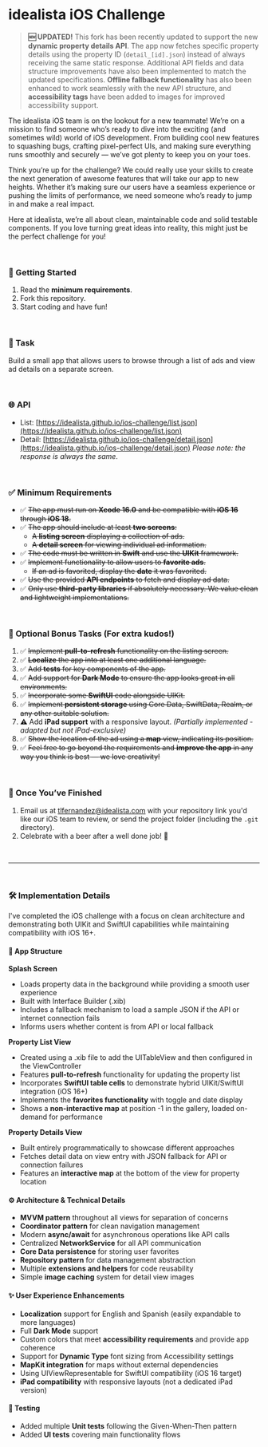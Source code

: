 # idealista iOS Challenge

> **🆕 UPDATED!** This fork has been recently updated to support the new **dynamic property details API**. The app now fetches specific property details using the property ID (`detail_[id].json`) instead of always receiving the same static response. Additional API fields and data structure improvements have also been implemented to match the updated specifications. **Offline fallback functionality** has also been enhanced to work seamlessly with the new API structure, and **accessibility tags** have been added to images for improved accessibility support.

The idealista iOS team is on the lookout for a new teammate! We’re on a mission to find someone who’s ready to dive into the exciting (and sometimes wild) world of iOS development. From building cool new features to squashing bugs, crafting pixel-perfect UIs, and making sure everything runs smoothly and securely — we’ve got plenty to keep you on your toes.

Think you’re up for the challenge? We could really use your skills to create the next generation of awesome features that will take our app to new heights. Whether it’s making sure our users have a seamless experience or pushing the limits of performance, we need someone who’s ready to jump in and make a real impact.

Here at idealista, we’re all about clean, maintainable code and solid testable components. If you love turning great ideas into reality, this might just be the perfect challenge for you!

&nbsp;

### 🚀 Getting Started
1. Read the **minimum requirements**.
2. Fork this repository.
3. Start coding and have fun!

&nbsp;

### 📱 Task
Build a small app that allows users to browse through a list of ads and view ad details on a separate screen.

&nbsp;

### 🌐 API
- List: [https://idealista.github.io/ios-challenge/list.json](https://idealista.github.io/ios-challenge/list.json)  
- Detail: [https://idealista.github.io/ios-challenge/detail.json](https://idealista.github.io/ios-challenge/detail.json) *Please note: the response is always the same*.

&nbsp;

### ✅ Minimum Requirements
- ✅ ~~The app must run on **Xcode 16.0** and be compatible with **iOS 16** through **iOS 18**.~~
- ✅ ~~The app should include at least **two screens**:~~
  - ~~A **listing screen** displaying a collection of ads.~~
  - ~~A **detail screen** for viewing individual ad information.~~
- ✅ ~~The code must be written in **Swift** and use the **UIKit** framework.~~
- ✅ ~~Implement functionality to allow users to **favorite ads**.~~
  - ~~If an ad is favorited, display the **date** it was favorited.~~
- ✅ ~~Use the provided **API endpoints** to fetch and display ad data.~~
- ✅ ~~Only use **third-party libraries** if absolutely necessary. We value clean and lightweight implementations.~~

&nbsp;

### 🎁 Optional Bonus Tasks (For extra kudos!)
1. ✅ ~~Implement **pull-to-refresh** functionality on the listing screen.~~
2. ✅ ~~**Localize** the app into at least one additional language.~~
3. ✅ ~~Add **tests** for key components of the app.~~
4. ✅ ~~Add support for **Dark Mode** to ensure the app looks great in all environments.~~
5. ✅ ~~Incorporate some **SwiftUI** code alongside UIKit.~~
6. ✅ ~~Implement **persistent storage** using Core Data, SwiftData, Realm, or any other suitable solution.~~
7. ⚠️ Add **iPad support** with a responsive layout. *(Partially implemented - adapted but not iPad-exclusive)*
8. ✅ ~~Show the location of the ad using a **map** view, indicating its position.~~
9. ✅ ~~Feel free to go beyond the requirements and **improve the app** in any way you think is best — we love creativity!~~

&nbsp;

### 🎉 Once You’ve Finished
1. Email us at [tlfernandez@idealista.com](mailto:tlfernandez@idealista.com) with your repository link you'd like our iOS team to review, or send the project folder (including the `.git` directory).
2. Celebrate with a beer after a well done job! 🍺

&nbsp;

---

&nbsp;

### 🛠️ Implementation Details

I've completed the iOS challenge with a focus on clean architecture and demonstrating both UIKit and SwiftUI capabilities while maintaining compatibility with iOS 16+.

#### 📲 App Structure

**Splash Screen**
- Loads property data in the background while providing a smooth user experience
- Built with Interface Builder (.xib)
- Includes a fallback mechanism to load a sample JSON if the API or internet connection fails
- Informs users whether content is from API or local fallback

**Property List View**
- Created using a .xib file to add the UITableView and then configured in the ViewController
- Features **pull-to-refresh** functionality for updating the property list
- Incorporates **SwiftUI table cells** to demonstrate hybrid UIKit/SwiftUI integration (iOS 16+)
- Implements the **favorites functionality** with toggle and date display
- Shows a **non-interactive map** at position -1 in the gallery, loaded on-demand for performance

**Property Details View**
- Built entirely programmatically to showcase different approaches
- Fetches detail data on view entry with JSON fallback for API or connection failures
- Features an **interactive map** at the bottom of the view for property location

#### ⚙️ Architecture & Technical Details

- **MVVM pattern** throughout all views for separation of concerns
- **Coordinator pattern** for clean navigation management
- Modern **async/await** for asynchronous operations like API calls
- Centralized **NetworkService** for all API communication
- **Core Data persistence** for storing user favorites
- **Repository pattern** for data management abstraction
- Multiple **extensions and helpers** for code reusability
- Simple **image caching** system for detail view images

#### ✨ User Experience Enhancements

- **Localization** support for English and Spanish (easily expandable to more languages)
- Full **Dark Mode** support
- Custom colors that meet **accessibility requirements** and provide app coherence
- Support for **Dynamic Type** font sizing from Accessibility settings
- **MapKit integration** for maps without external dependencies
- Using UIViewRepresentable for SwiftUI compatibility (iOS 16 target)
- **iPad compatibility** with responsive layouts (not a dedicated iPad version)

#### 🧪 Testing

- Added multiple **Unit tests** following the Given-When-Then pattern
- Added **UI tests** covering main functionality flows
